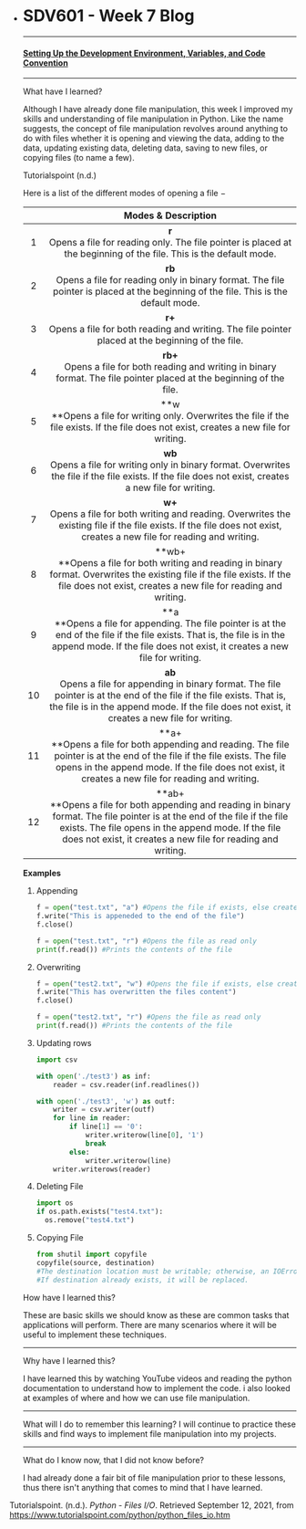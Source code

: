- # SDV601 - Week 7 Blog

  ------

  #### <u>Setting Up the Development Environment, Variables, and Code Convention</u>

  ------

  What have I learned?

  Although I have already done file manipulation, this week I improved my skills and understanding of file manipulation in Python. Like the name suggests, the concept of file manipulation revolves around anything to do with files whether it is opening and viewing the data, adding to the data, updating existing data, deleting data, saving to new files, or copying files (to name a few). 

  

  Tutorialspoint (n.d.)

  Here is a list of the different modes of opening a file −

  |      |                     Modes & Description                      |
  | :--: | :----------------------------------------------------------: |
  |  1   | **r**<br />Opens a file for reading only. The file pointer is placed at the beginning of the file. This is the default mode. |
  |  2   | **rb**<br />Opens a file for reading only in binary format. The file pointer is placed at the beginning of the file. This is the default mode. |
  |  3   | **r+**<br />Opens a file for both reading and writing. The file pointer placed at the beginning of the file. |
  |  4   | **rb+**<br />Opens a file for both reading and writing in binary format. The file pointer placed at the beginning of the file. |
  |  5   | **w<br />**Opens a file for writing only. Overwrites the file if the file exists. If the file does not exist, creates a new file for writing. |
  |  6   | **wb**<br />Opens a file for writing only in binary format. Overwrites the file if the file exists. If the file does not exist, creates a new file for writing. |
  |  7   | **w+**<br />Opens a file for both writing and reading. Overwrites the existing file if the file exists. If the file does not exist, creates a new file for reading and writing. |
  |  8   | **wb+<br />**Opens a file for both writing and reading in binary format. Overwrites the existing file if the file exists. If the file does not exist, creates a new file for reading and writing. |
  |  9   | **a<br />**Opens a file for appending. The file pointer is at the end of the file if the file exists. That is, the file is in the append mode. If the file does not exist, it creates a new file for writing. |
  |  10  | **ab**<br />Opens a file for appending in binary format. The file pointer is at the end of the file if the file exists. That is, the file is in the append mode. If the file does not exist, it creates a new file for writing. |
  |  11  | **a+<br />**Opens a file for both appending and reading. The file pointer is at the end of the file if the file exists. The file opens in the append mode. If the file does not exist, it creates a new file for reading and writing. |
  |  12  | **ab+<br />**Opens a file for both appending and reading in binary format. The file pointer is at the end of the file if the file exists. The file opens in the append mode. If the file does not exist, it creates a new file for reading and writing. |

  **Examples**

  1. Appending

     ```python
     f = open("test.txt", "a") #Opens the file if exists, else creates a new file
     f.write("This is appeneded to the end of the file")
     f.close()
     
     f = open("test.txt", "r") #Opens the file as read only
     print(f.read()) #Prints the contents of the file
     ```

  2. Overwriting

     ```python
     f = open("test2.txt", "w") #Opens the file if exists, else creates a new file
     f.write("This has overwritten the files content")
     f.close()
     
     f = open("test2.txt", "r") #Opens the file as read only
     print(f.read()) #Prints the contents of the file
     ```

  3. Updating rows

     ```python
     import csv
     
     with open('./test3') as inf:
         reader = csv.reader(inf.readlines())
     
     with open('./test3', 'w') as outf:
         writer = csv.writer(outf)
         for line in reader:
             if line[1] == '0':
                 writer.writerow(line[0], '1')
                 break
             else:
                 writer.writerow(line)
         writer.writerows(reader)
     ```

  4. Deleting File

     ```python
     import os
     if os.path.exists("test4.txt"):
       os.remove("test4.txt")
     ```

  5. Copying File

     ```python
     from shutil import copyfile
     copyfile(source, destination)
     #The destination location must be writable; otherwise, an IOError exception will be raised.
     #If destination already exists, it will be replaced.
     ```

  

  How have I learned this?

  These are basic skills we should know as these are common tasks that applications will perform. There are many scenarios where it will be useful to implement these techniques.


  ------

  Why have I learned this?

  I have learned this by watching YouTube videos and reading the python documentation to understand how to implement the code. i also looked at examples of where and how we can use file manipulation.


  ------

  What will I do to remember this learning?
  I will continue to practice these skills and find ways to implement file manipulation into my projects.

  ------

  What do I know now, that I did not know before?

  I had already done a fair bit of file manipulation prior to these lessons, thus there isn't anything that comes to mind that I have learned.



Tutorialspoint. (n.d.). *Python - Files I/O*. Retrieved September 12, 2021, from https://www.tutorialspoint.com/python/python_files_io.htm
